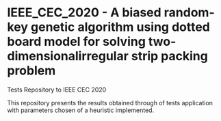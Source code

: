 # IEEE_CEC_2020 - A biased random-key genetic algorithm using dotted board model for solving two-dimensionalirregular strip packing problem
Tests Repository to IEEE CEC 2020 

This repository presents the results obtained through of tests application with parameters chosen of a heuristic implemented. 
